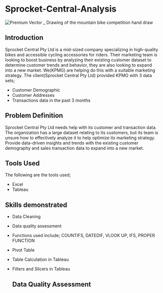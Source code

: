# Sprocket-Central-Analysis
![Premium Vector _ Drawing of the mountain bike competition hand draw](https://github.com/Emmanuelson321/Sprocket-Central-Analysis/assets/134542481/8cdd1b93-0cd8-4669-9a94-1739afa733a5)


## Introduction
Sprocket Central Pty Ltd is a mid-sized company specializing in high-quality bikes and accessible cycling accessories for riders. Their marketing team is looking to boost business by analyzing their existing customer dataset to determine customer trends and behavior, they are also looking to expand into a new market. 
We(KPMG) are helping do this with a suitable marketing strategy. 
The client(Sprocket Central Pty Ltd) provided KPMG with 3 data sets;

- Customer Demographic 
- Customer Addresses
- Transactions data in the past 3 months

## Problem Definition
Sprocket Central Pty Ltd needs help with its customer and transaction data. The organization has a large dataset relating to its customers, but its team is unsure how to effectively analyze it to help optimize its marketing strategy. Provide data-driven insights and trends with the existing customer demography and sales transaction data to expand into a new market.

## Tools Used
The following are the tools used;
- Excel
- Tableau

## Skills demonstrated
- Data Cleaning
- Data quality assessment
- Functions used include; COUNTIFS, DATEDIF, VLOOK UP, IFS, PROPER FUNCTION
- Pivot Table
- Table Calculation in Tableau
- Filters and Slicers in Tableau

  ## Data Quality Assessment
  
